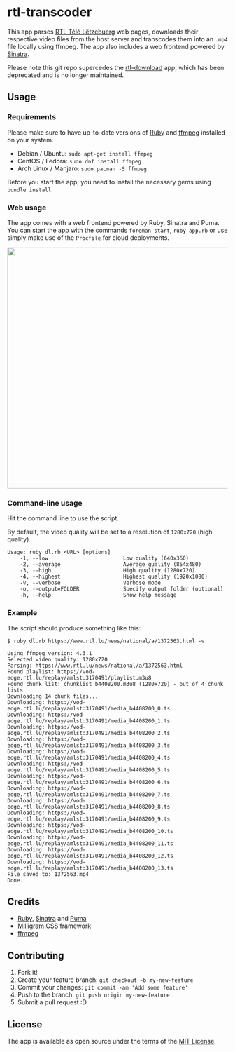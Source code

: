 # rtl-transcoder

This app parses [RTL Télé Lëtzebuerg](https://www.rtl.lu/) web pages, downloads their respective video files from the host server and transcodes them into an `.mp4` file locally using ffmpeg. The app also includes a web frontend powered by [Sinatra](http://sinatrarb.com).

Please note this git repo supercedes the [rtl-download](https://github.com/schopenhauer/rtl-download) app, which has been deprecated and is no longer maintained.

## Usage

### Requirements

Please make sure to have up-to-date versions of [Ruby](https://www.ruby-lang.org/en/) and [ffmpeg](https://ffmpeg.org/) installed on your system.

* Debian / Ubuntu: `sudo apt-get install ffmpeg`
* CentOS / Fedora: `sudo dnf install ffmpeg`
* Arch Linux / Manjaro: `sudo pacman -S ffmpeg`

Before you start the app, you need to install the necessary gems using `bundle install`.

### Web usage

The app comes with a web frontend powered by Ruby, Sinatra and Puma. You can start the app with the commands `foreman start`, `ruby app.rb` or use simply make use of the `Procfile` for cloud deployments.

<img src="https://github.com/schopenhauer/rtl-transcoder/blob/main/screenshot.png" width="550">

### Command-line usage

Hit the command line to use the script.

By default, the video quality will be set to a resolution of `1280x720` (high quality).

```
Usage: ruby dl.rb <URL> [options]
    -1, --low                        Low quality (640x360)
    -2, --average                    Average quality (854x480)
    -3, --high                       High quality (1280x720)
    -4, --highest                    Highest quality (1920x1080)
    -v, --verbose                    Verbose mode
    -o, --output=FOLDER              Specify output folder (optional)
    -h, --help                       Show help message
```

### Example

The script should produce something like this:

```
$ ruby dl.rb https://www.rtl.lu/news/national/a/1372563.html -v

Using ffmpeg version: 4.3.1
Selected video quality: 1280x720
Parsing: https://www.rtl.lu/news/national/a/1372563.html
Found playlist: https://vod-edge.rtl.lu/replay/amlst:3170491/playlist.m3u8
Found chunk list: chunklist_b4408200.m3u8 (1280x720) - out of 4 chunk lists
Downloading 14 chunk files...
Downloading: https://vod-edge.rtl.lu/replay/amlst:3170491/media_b4408200_0.ts
Downloading: https://vod-edge.rtl.lu/replay/amlst:3170491/media_b4408200_1.ts
Downloading: https://vod-edge.rtl.lu/replay/amlst:3170491/media_b4408200_2.ts
Downloading: https://vod-edge.rtl.lu/replay/amlst:3170491/media_b4408200_3.ts
Downloading: https://vod-edge.rtl.lu/replay/amlst:3170491/media_b4408200_4.ts
Downloading: https://vod-edge.rtl.lu/replay/amlst:3170491/media_b4408200_5.ts
Downloading: https://vod-edge.rtl.lu/replay/amlst:3170491/media_b4408200_6.ts
Downloading: https://vod-edge.rtl.lu/replay/amlst:3170491/media_b4408200_7.ts
Downloading: https://vod-edge.rtl.lu/replay/amlst:3170491/media_b4408200_8.ts
Downloading: https://vod-edge.rtl.lu/replay/amlst:3170491/media_b4408200_9.ts
Downloading: https://vod-edge.rtl.lu/replay/amlst:3170491/media_b4408200_10.ts
Downloading: https://vod-edge.rtl.lu/replay/amlst:3170491/media_b4408200_11.ts
Downloading: https://vod-edge.rtl.lu/replay/amlst:3170491/media_b4408200_12.ts
Downloading: https://vod-edge.rtl.lu/replay/amlst:3170491/media_b4408200_13.ts
File saved to: 1372563.mp4
Done.
```

## Credits

* [Ruby](https://www.ruby-lang.org/en/), [Sinatra](http://sinatrarb.com/) and [Puma](http://puma.io/)
* [Milligram](https://milligram.io/) CSS framework
* [ffmpeg](https://ffmpeg.org/)

## Contributing

1. Fork it!
2. Create your feature branch: `git checkout -b my-new-feature`
3. Commit your changes: `git commit -am 'Add some feature'`
4. Push to the branch: `git push origin my-new-feature`
5. Submit a pull request :D

## License

The app is available as open source under the terms of the [MIT License](http://opensource.org/licenses/MIT).
